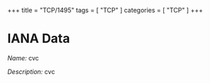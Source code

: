 +++
title = "TCP/1495"
tags = [ "TCP" ]
categories = [ "TCP" ]
+++

# IANA Data

_Name:_ cvc

_Description:_ cvc

